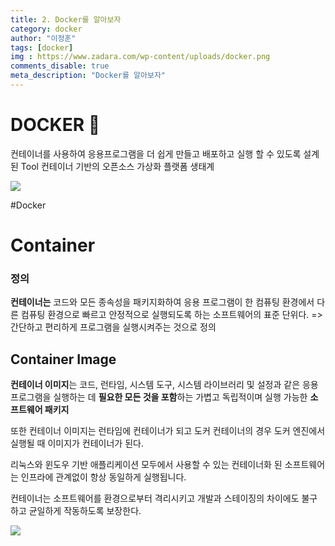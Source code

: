 ```yaml
---
title: 2. Docker를 알아보자
category: docker
author: "이정훈"
tags: [docker]
img : https://www.zadara.com/wp-content/uploads/docker.png
comments_disable: true
meta_description: "Docker를 알아보자"
---
```


# DOCKER 🐳

컨테이너를 사용하여 응용프로그램을 더 쉽게 만들고 배포하고 실행 할 수 있도록 설계된 Tool
컨테이너 기반의 오픈소스 가상화 플랫폼 생태계

![](https://i.imgur.com/9o0eCnw.png)


#Docker 

# Container

### 정의 
**컨테이너는** 코드와 모든 종속성을 패키지화하여 응용 프로그램이  한 컴퓨팅 환경에서 다른 컴퓨팅 환경으로 
빠르고 안정적으로 실행되도록 하는  소프트웨어의 표준 단위다.
=> 간단하고 편리하게 프로그램을 실행시켜주는 것으로 정의

## Container Image

**컨테이너 이미지**는 코드, 런타임, 시스템 도구, 시스템 라이브러리 및 설정과 같은 응용 프로그램을 실행하는 데 **필요한 모든 것을 포함**하는 가볍고 독립적이며 실행 가능한 **소프트웨어 패키지**
  
또한 컨테이너 이미지는 런타임에 컨테이너가 되고 도커 컨테이너의 경우 도커 엔진에서 실행될 때 이미지가 
컨테이너가 된다.  

리눅스와 윈도우 기반 애플리케이션 모두에서 사용할 수 있는 컨테이너화 된 소프트웨어는 인프라에 관계없이 항상 동일하게 실행됩니다.

컨테이너는 소프트웨어를 환경으로부터 격리시키고 개발과 스테이징의 차이에도 불구하고 균일하게 작동하도록 보장한다.

![](https://i.imgur.com/MTQ7ZhV.png)
